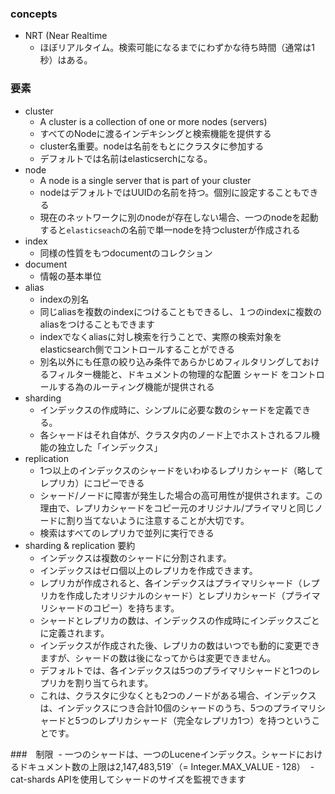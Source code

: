 ### concepts
- NRT (Near Realtime
  - ほぼリアルタイム。検索可能になるまでにわずかな待ち時間（通常は1秒）はある。
  
### 要素
- cluster
  - A cluster is a collection of one or more nodes (servers)
  - すべてのNodeに渡るインデキシングと検索機能を提供する
  - cluster名重要。nodeは名前をもとにクラスタに参加する
  - デフォルトでは名前はelasticserchになる。
- node
  - A node is a single server that is part of your cluster
  - nodeはデフォルトではUUIDの名前を持つ。個別に設定することもできる
  - 現在のネットワークに別のnodeが存在しない場合、一つのnodeを起動すると`elasticseach`の名前で単一nodeを持つclusterが作成される
- index 
  - 同様の性質をもつdocumentのコレクション
- document
  - 情報の基本単位
- alias
  - indexの別名
  - 同じaliasを複数のindexにつけることもできるし、１つのindexに複数のaliasをつけることもできます
  - indexでなくaliasに対し検索を行うことで、実際の検索対象をelasticsearch側でコントロールすることができる
  - 別名以外にも任意の絞り込み条件であらかじめフィルタリングしておけるフィルター機能と、ドキュメントの物理的な配置 シャード をコントロールする為のルーティング機能が提供される
- sharding
  - インデックスの作成時に、シンプルに必要な数のシャードを定義できる。
  - 各シャードはそれ自体が、クラスタ内のノード上でホストされるフル機能の独立した「インデックス」
- replication
  - 1つ以上のインデックスのシャードをいわゆるレプリカシャード（略してレプリカ）にコピーできる
  - シャード/ノードに障害が発生した場合の高可用性が提供されます。この理由で、レプリカシャードをコピー元のオリジナル/プライマリと同じノードに割り当てないように注意することが大切です。
  - 検索はすべてのレプリカで並列に実行できる
- sharding & replication 要約
  - インデックスは複数のシャードに分割されます。
  - インデックスはゼロ個以上のレプリカを作成できます。
  - レプリカが作成されると、各インデックスはプライマリシャード（レプリカを作成したオリジナルのシャード）とレプリカシャード（プライマリシャードのコピー）を持ちます。 
  - シャードとレプリカの数は、インデックスの作成時にインデックスごとに定義されます。
  - インデックスが作成された後、レプリカの数はいつでも動的に変更できますが、シャードの数は後になってからは変更できません。
  - デフォルトでは、各インデックスは5つのプライマリシャードと1つのレプリカを割り当てられます。
  - これは、クラスタに少なくとも2つのノードがある場合、インデックスは、インデックスにつき合計10個のシャードのうち、5つのプライマリシャードと5つのレプリカシャード（完全なレプリカ1つ）を持つということです。

###　制限
  - 一つのシャードは、一つのLuceneインデックス。シャードにおけるドキュメント数の上限は2,147,483,519`（= Integer.MAX_VALUE - 128）
  - cat-shards APIを使用してシャードのサイズを監視できます
  
